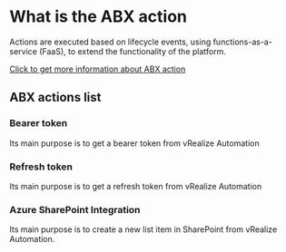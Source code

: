 # What is the ABX action

Actions are executed based on lifecycle events, using functions-as-a-service (FaaS), to extend the functionality of the platform.

[Click to get more information about ABX action](https://docs.vmware.com/en/vRealize-Automation/SaaS/Using-and-Managing-Cloud-Assembly/GUID-55847415-5920-47E7-86BD-20CD9EB6BA6B.html)

## ABX actions list

### Bearer token

Its main purpose is to get a bearer token from vRealize Automation

### Refresh token

Its main purpose is to get a refresh token from vRealize Automation

### Azure SharePoint Integration

Its main purpose is to create a new list item in SharePoint from vRealize Automation.
